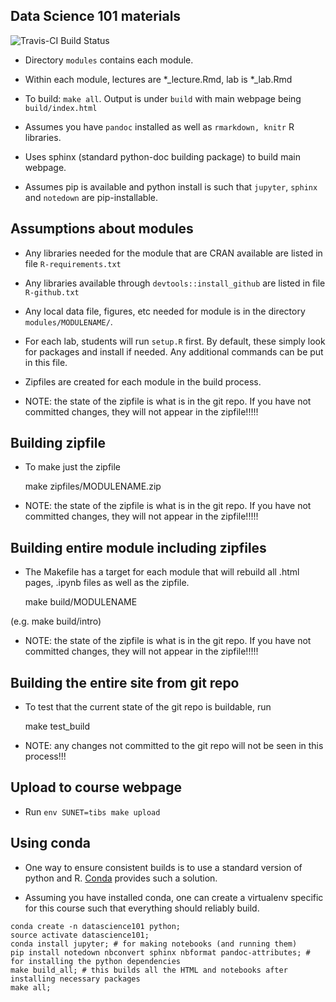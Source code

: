 Data Science 101 materials
--------------------------

![Travis-CI Build Status](https://travis-ci.com/jonathan-taylor/datascience101.svg?token=DppeTQ6K83n5N1KaeP62&branch=master])

- Directory `modules` contains each module.

- Within each module, lectures are *_lecture.Rmd, lab is *_lab.Rmd

- To build: `make all`. Output is under `build` with main webpage being `build/index.html`

- Assumes you have `pandoc` installed as well as `rmarkdown, knitr` R libraries.

- Uses sphinx (standard python-doc building package) to build main webpage.

- Assumes pip is available and python install is such that `jupyter`, `sphinx` and `notedown` are pip-installable.

Assumptions about modules
-------------------------

- Any libraries needed for the module that are CRAN available are listed in
file `R-requirements.txt`

- Any libraries available through `devtools::install_github` are listed in
file `R-github.txt`

- Any local data file, figures, etc needed for module is in the directory `modules/MODULENAME/`.

- For each lab, students will run `setup.R` first. By default, these
simply look for packages and install if needed. Any additional commands
can be put in this file.

- Zipfiles are created for each module in the build process.

- NOTE: the state of the zipfile is what is in the git repo. If you
have not committed changes, they will not appear in the zipfile!!!!!

Building zipfile
----------------

- To make just the zipfile

     make zipfiles/MODULENAME.zip

- NOTE: the state of the zipfile is what is in the git repo. If you
have not committed changes, they will not appear in the zipfile!!!!!

Building entire module including zipfiles
-----------------------------------------

- The Makefile has a target for each module that will rebuild all .html pages, .ipynb files
as well as the zipfile.

     make build/MODULENAME

(e.g. make build/intro)

- NOTE: the state of the zipfile is what is in the git repo. If you
have not committed changes, they will not appear in the zipfile!!!!!

Building the entire site from git repo
--------------------------------------

- To test that the current state of the git repo is buildable, run

     make test_build

- NOTE: any changes not committed to the git repo will not be seen in this process!!!

Upload to course webpage
------------------------

- Run `env SUNET=tibs make upload`

Using conda
-----------

- One way to ensure consistent builds is to use a standard
version of python and
R. [Conda](http://conda.pydata.org/docs/download.html) provides such a
solution. 

- Assuming you have installed conda, one can create a virtualenv
specific for this course such that everything should reliably build.

```
conda create -n datascience101 python;
source activate datascience101;
conda install jupyter; # for making notebooks (and running them)
pip install notedown nbconvert sphinx nbformat pandoc-attributes; # for installing the python dependencies
make build_all; # this builds all the HTML and notebooks after installing necessary packages
make all;
```
